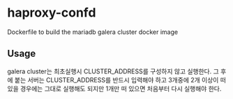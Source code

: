 # haproxy-confd

Dockerfile to build the mariadb galera cluster docker image

## Usage

galera cluster는 최초실행시 CLUSTER_ADDRESS를 구성하지 않고 실행한다.
그 후에 붙는 서버는 CLUSTER_ADDRESS를 반드시 입력해야 하고 3개중에 2개 이상이 떠 있을 경우에는 그대로 실행해도 되지만
1개만 떠 있으면 처음부터 다시 실행해야 한다.
